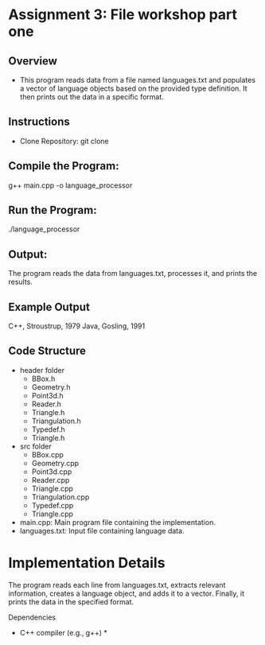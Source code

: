 
# Assignment 3: File workshop part one #
## Overview ##
* This program reads data from a file named languages.txt and populates a vector of language objects based on the provided type definition. It then prints out the data in a specific format.

## Instructions ##
* Clone Repository: git clone <repository-url>

## Compile the Program: ##

g++ main.cpp -o language_processor

## Run the Program: ##
./language_processor
## Output: ##
The program reads the data from languages.txt, processes it, and prints the results.

## Example Output ##
C++, Stroustrup, 1979
Java, Gosling, 1991

## Code Structure ##
* header folder 
     * BBox.h 
     * Geometry.h 
     * Point3d.h 
     * Reader.h 
     * Triangle.h 
     * Triangulation.h 
     * Typedef.h
     * Triangle.h
* src folder 
     * BBox.cpp 
     * Geometry.cpp 
     * Point3d.cpp 
     * Reader.cpp 
     * Triangle.cpp 
     * Triangulation.cpp 
     * Typedef.cpp 
     * Triangle.cpp 
* main.cpp: Main program file containing the implementation. 
* languages.txt: Input file containing language data. 
# Implementation Details #
The program reads each line from languages.txt, extracts relevant information, creates a language object, and adds it to a vector. Finally, it prints the data in the specified format.

Dependencies
* C++ compiler (e.g., g++) *
